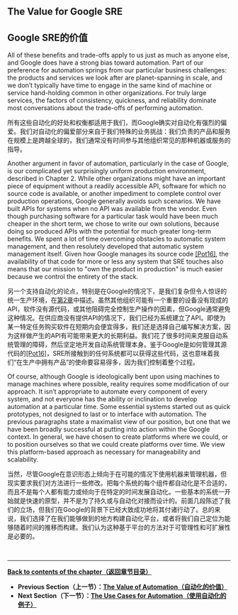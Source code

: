 ## **The Value for Google SRE**

## **Google SRE的价值**

All of these benefits and trade-offs apply to us just as much as anyone else, and Google does have a strong bias toward automation. Part of our preference for automation springs from our particular business challenges: the products and services we look after are planet-spanning in scale, and we don’t typically have time to engage in the same kind of machine or service hand-holding common in other organizations. For truly large services, the factors of consistency, quickness, and reliability dominate most conversations about the trade-offs of performing automation.

所有这些自动化的好处和权衡都适用于我们，而Google确实对自动化有强烈的偏爱。我们对自动化的偏爱部分来自于我们特殊的业务挑战：我们负责的产品和服务在规模上是跨越全球的，我们通常没有时间参与其他组织常见的那种机器或服务的指导。

Another argument in favor of automation, particularly in the case of Google, is our complicated yet surprisingly uniform production environment, described in Chapter 2. While other organizations might have an important piece of equipment without a readily accessible API, software for which no source code is available, or another impediment to complete control over production operations, Google generally avoids such scenarios. We have built APIs for systems when no API was available from the vendor. Even though purchasing software for a particular task would have been much cheaper in the short term, we chose to write our own solutions, because doing so produced APIs with the potential for much greater long-term benefits. We spent a lot of time overcoming obstacles to automatic system management, and then resolutely developed that automatic system management itself. Given how Google manages its source code [[Pot16]](https://www.youtube.com/watch?v=W71BTkUbdqE), the availability of that code for more or less any system that SRE touches also means that our mission to "own the product in production" is much easier because we control the entirety of the stack.

另一个支持自动化的论点，特别是在Google的情况下，是我们复杂但令人惊讶的统一生产环境，在[第2章](../../part-1/chapter-02/the_production_environment_at_google_from_the_viewpoint_of_an_sre.md)中描述。虽然其他组织可能有一个重要的设备没有现成的API，软件没有源代码，或其他阻碍完全控制生产操作的因素，但Google通常避免这种情况。在供应商没有提供API的情况下，我们已经为系统建立了API。即使为某一特定任务购买软件在短期内会便宜得多，我们还是选择自己编写解决方案，因为这样做产生的API有可能带来更大的长期利益。我们花了很多时间来克服自动系统管理的障碍，然后坚定地开发自动系统管理本身。鉴于Google是如何管理其源代码的[[Pot16]](https://www.youtube.com/watch?v=W71BTkUbdqE)，SRE所接触到的任何系统都可以获得这些代码，这也意味着我们“在生产中拥有产品”的使命要容易得多，因为我们控制着整个过程。

Of course, although Google is ideologically bent upon using machines to manage machines where possible, reality requires some modification of our approach. It isn’t appropriate to automate every component of every system, and not everyone has the ability or inclination to develop automation at a particular time. Some essential systems started out as quick prototypes, not designed to last or to interface with automation. The previous paragraphs state a maximalist view of our position, but one that we have been broadly successful at putting into action within the Google context. In general, we have chosen to create platforms where we could, or to position ourselves so that we could create platforms over time. We view this platform-based approach as necessary for manageability and scalability.

当然，尽管Google在意识形态上倾向于在可能的情况下使用机器来管理机器，但现实要求我们对方法进行一些修改。把每个系统的每个组件都自动化是不合适的，而且不是每个人都有能力或倾向于在特定的时间发展自动化。一些基本的系统一开始就是快速的原型，并不是为了持久或与自动化对接而设计的。前面几段陈述了我们的立场，但我们在Google的背景下已经大致成功地将其付诸行动了。总的来说，我们选择了在我们能够做到的地方构建自动化平台，或者将我们自己定位为能够随着时间的推移而构建。我们认为这种基于平台的方法对于可管理性和可扩展性是必要的。

<br>

---

**[Back to contents of the chapter（返回章节目录）](the_evolution_of_automation_at_google.md)**

* **Previous Section（上一节）：[The Value of Automation（自动化的价值）](the_value_of_automation.md)**
* **Next Section（下一节）：[The Use Cases for Automation（使用自动化的例子）](the_use_cases_for_automation.md)**
